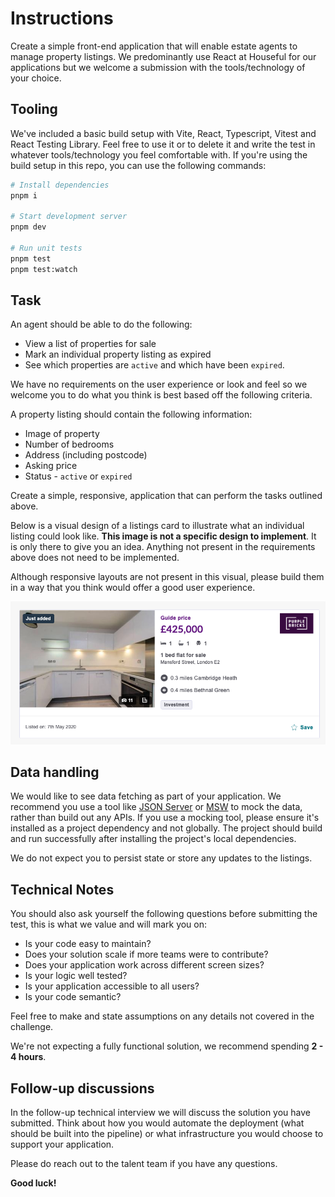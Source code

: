 
# Instructions

Create a simple front-end application that will enable estate agents to manage property listings.
We predominantly use React at Houseful for our applications but we welcome a submission with the tools/technology of your choice.

## Tooling

We've included a basic build setup with Vite, React, Typescript, Vitest and React Testing Library. Feel free to use it or to delete it and write the test in whatever tools/technology you feel comfortable with. If you're using the build setup in this repo, you can use the following commands:

```sh
# Install dependencies
pnpm i

# Start development server
pnpm dev

# Run unit tests
pnpm test
pnpm test:watch
```

## Task

An agent should be able to do the following:

- View a list of properties for sale
- Mark an individual property listing as expired
- See which properties are `active` and which have been `expired`.

We have no requirements on the user experience or look and feel so we welcome you to do what you think is best based off the following criteria.

A property listing should contain the following information:

- Image of property
- Number of bedrooms
- Address (including postcode)
- Asking price
- Status - `active` or `expired`

Create a simple, responsive, application that can perform the tasks outlined above.

Below is a visual design of a listings card to illustrate what an individual listing could look like. **This image is not a specific design to implement**. It is only there to give you an idea. Anything not present in the requirements above does not need to be implemented.

Although responsive layouts are not present in this visual, please build them in a way that you think would offer a good user experience.

![Property Listings Card](/listing-card.png "Property Listings Card")

## Data handling

We would like to see data fetching as part of your application. We recommend you use a tool like [JSON Server](https://github.com/typicode/json-server) or [MSW](https://mswjs.io/) to mock the data, rather than build out any APIs. If you use a mocking tool, please ensure it's installed as a project dependency and not globally. The project should build and run successfully after installing the project's local dependencies.

We do not expect you to persist state or store any updates to the listings.

## Technical Notes

You should also ask yourself the following questions before submitting the test, this is what we value and will mark you on:

- Is your code easy to maintain?
- Does your solution scale if more teams were to contribute?
- Does your application work across different screen sizes?
- Is your logic well tested?
- Is your application accessible to all users?
- Is your code semantic?

Feel free to make and state assumptions on any details not covered in the challenge.

We're not expecting a fully functional solution, we recommend spending **2 - 4 hours**.

## Follow-up discussions

In the follow-up technical interview we will discuss the solution you have submitted. Think about how you would automate the deployment (what should be built into the pipeline) or what infrastructure you would choose to support your application.

Please do reach out to the talent team if you have any questions.

**Good luck!**
